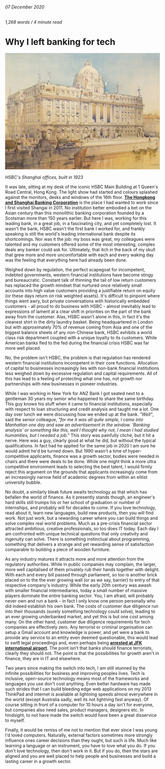 ###### 07 December 2020

###### 1,268 words / 4 minute read

# Why I left banking for tech

![HSBC Shanghai](../assets/banking_001.jpg)

*HSBC's Shanghai offices, built in 1923*

It was late, sitting at my desk of the iconic HSBC Main Building at 1 Queen's Road Central, Hong Kong. The light show had started and colours splashed against the monitors, desks and windows of the 16th floor. **[The Hongkong and Shanghai Banking Corporation](https://www.hsbc.com/who-we-are/our-history)** is the place I had wanted to work since I first visited Shangai in 2011. No institution better embodied a bet on the Asian century than this monolithic banking corporation founded by a Scotsman more than 150 years earlier. But here I was, working for this leading bank, in a great job, in a fascinating city, and yet completely lost. It wasn't the bank, HSBC wasn't the first bank I worked for, and frankly speaking is still the world's leading international bank despite its shortcomings. Nor was it the job: my boss was great, my colleagues were talented and my customers offered some of the most interesting, complex deals any banker could ask for. Ultimately, that itch in the back of my skull that grew more and more uncomfortable with each and every waking day was the feeling that everything here had already been done.

Weighed down by regulation, the perfect scapegoat for incompetent, indebted governments, western financial institutions have become stingy and bureaucratic. Constant talk of thinning the tail of low return customers has replaced the growth mindset that nurtured once relatively small accounts into high value customers providing a justifiable return on equity (or these days return on risk weighted assets). It's difficult to pinpoint where things went awry, but private conversations with historically embedded customers - all proud to do business with HSBC - almost inevitably lead to expressions of lament at a clear shift in priorities on the part of the bank away from the customer. Alas, HSBC wasn't alone in this, in fact it's the cleanest shirt in the dirty laundry basket. Being headquartered in London but with approximately 70% of revenue coming from Asia and one of the biggest balance sheets of any non-Chinese bank, HSBC exhibits a world class risk department coupled with a unique loyalty to its customers. While American banks fled to the fed during the financial crisis HSBC was far more well placed. 

No, the problem isn't HSBC, the problem is that regulation has rendered western financial institutions incompetent in their core functions. Allocation of capital to businesses increasingly lies with non-bank financial institutions less weighed down by excessive regulation and capital requirements. All of this has lead to a feeling of protecting what one has, not growth nor partnerships with new businesses in pioneer industries. 

While I was working in New York for ANZ Bank I got seated next to a gentleman 30 years my senior who happened to share the same birthday. This guy knows his stuff when it came to financial institutions, especially with respect to loan structuring and credit analysis and taught me a lot. One day over lunch we were discussing how we ended up at the bank. *"Well"*, said the senior colleague, *"for me it was all quite simple, I came into Manhattan one day and saw an advertisement in the window. 'Banking analysis' or something like this, well I thought why not, I mean I had studied humanities, but I needed a job."* This story was painfully cliché, but it hit a nerve. Here was a guy, clearly good at what he did, but without the typical qualifications. In fact had he applied for the same job in 2020 I am sure he would admit he'd be turned down. But 1990 wasn't a time of hyper-competitive applicants, finance was a growth sector, bodies were needed in chairs and there were deals to be done. While one might think a more ultra competitive environment leads to selecting the best talent, I would firmly reject this argument on the grounds that applicants increasingly come from an increasingly narrow field of academic degrees from within an elitist university bubble.

No doubt, a similarly bleak future awaits technology as that which has befallen the world of finance. As it presently stands though, an engineer's hard skills still trumps his or her school of graduation or number of internships, and probably will for decades to come. If you love technology, read about it, learn new languages, build new products, then you will find work. Not just work, but a rewarding career where you can build things and solve complex real world problems. Much as a pre-crisis financial sector attracted ambitious, creative professionals, so too does IT today. Each day I am confronted with unique technical questions that only creativity and ingenuity can solve. There is something instinctual about programming, something that delivers a strange and yet rewarding sense of satisfaction comparable to building a piece of wooden furniture. 

As any industry matures it attracts more and more attention from the regulatory authorities. While in public companies may complain, the larger, more well capitalised of them privately rub their hands together with delight. With each and every bill passed through parliament, so too is another brick placed on to the the ever growing wall (or as we say, barrier) to entry of that respective company's industry. While the early 20th century was awash with smaller financial intermediaries, today a small number of massive players dominate the entire banking sector. You, I am afraid, will probably never own and run a bank - in fact I only know one person personally who did indeed establish his own bank. The costs of customer due diligence run into their thousands (surely something technology could solve), leading to an ever growing underbanked market, and yet this is but one cost among many. On the other hand, customer due diligence requirements for tech companies are effectively zero. Any terrorist or criminal organisation can setup a Gmail account and knowledge is power, and yet were a bank to provide any service to an entity even deemed questionable, this would lead to swift legal proceedings and, even perhaps being **[arrested at JFK international airport](https://www.theguardian.com/business/2016/jul/20/hsbc-mark-johnson-stuart-scott-arrested-currency-exchange)**. The point isn't that banks should finance terrorists, clearly they should not. The point is that the possibilities for growth aren't in finance, they are in IT and elsewhere. 

Two years since making the switch into tech, I am still stunned by the infinite possibilities for business and improving peoples lives. Tech is inclusive, open-source technology means most of the frameworks and languages you use don't cost anything. Even better hardware has made such strides that I can build bleeding edge web applications on my 2013 ThinkPad and internet is available at lightning speeds almost everywhere in the world (except Australia sadly, well its not lightning fast anyway). Of course sitting in front of a computer for 10 hours a day isn't for everyone, but companies also need sales, product managers, designers etc. In hindsight, to not have made the switch would have been a great disservice to myself.

Finally, it would be remiss of me not to mention that ever since I was young I'd loved computers. Naturally, external factors sometimes more strongly influence ones career decisions than they ought, but such is life. Much like learning a language or an instrument, you have to love what you do. If you don't love technology, then don't work in it. But if you do, then the stars are aligned and you are well placed to help people and businesses and build a lasting career in a growth sector.
